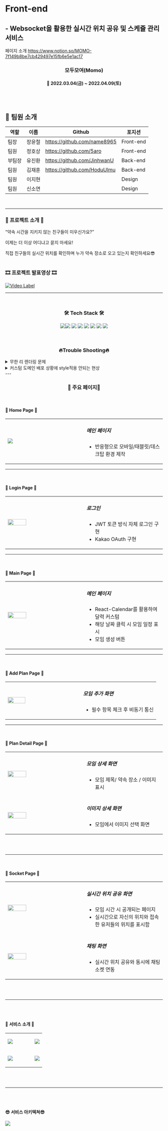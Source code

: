 #  Front-end
## - Websocket을 활용한 실시간 위치 공유 및 스케쥴 관리 서비스

페이지 소개
https://www.notion.so/MOMO-7f149b8be7cb429497e15fb6e5e1ac17

<h3 align="center"><b>모두모여(Momo)</b></h3>

<h4 align="center">📆 2022.03.04(금) ~ 2022.04.09(토)</h4>
<br>
<br>

## 📌 팀원 소개

역할 |이름 | Github | 포지션
-|-|-|-
팀장 | 장윤철 | https://github.com/name8965 | Front-end
팀원 | 정호상 |https://github.com/5aro | Front-end
부팀장 |유진환 | https://github.com/JinhwanU | Back-end
팀원 |김재훈 | https://github.com/HoduUlmu | Back-end
팀원 |이지현 | | Design
팀원 |신소연 |  | Design

<br>

---

<h3><b>🎫 프로젝트 소개 🎫</b></h3>
“약속 시간을 지키지 않는 친구들이 미우신가요?” <br>

이제는 더 이상 어디냐고 묻지 마세요! 

직접 친구들의 실시간 위치를 확인하며 누가 약속 장소로  오고 있는지 확인하세요😎
<br><br> 

<h3><b>🎞 프로젝트 발표영상 🎞</b></h3>

[![Video Label](https://user-images.githubusercontent.com/46017029/162713448-9b32cfa6-5959-4a12-8a79-05eea7ad1303.png)](https://youtu.be/529FAVILOAA)

---

<br>
<h3 align="center"><b>🛠 Tech Stack 🛠</b></h3>
<p align="center">
<img src="https://img.shields.io/badge/javascript-F7DF1E?style=for-the-badge&logo=javascript&logoColor=black"><img src="https://img.shields.io/badge/firebase-FFCA28?style=for-the-badge&logo=firebase&logoColor=white">
<img src="https://img.shields.io/badge/react-61DAFB?style=for-the-badge&logo=react&logoColor=black"> 
<img src="https://img.shields.io/badge/styled_components-DB7093?style=for-the-badge&logo=styled-components&logoColor=white">
<img src="https://img.shields.io/badge/Redux-764ABC?style=for-the-badge&logo=Redux&logoColor=white">
<img src="https://img.shields.io/badge/Redux_Toolkit-4D148C?style=for-the-badge&logo=Redux_Toolkit&logoColor=white">
<img src="https://img.shields.io/badge/stomp-7AB55C?style=for-the-badge&logo=stomp&logoColor=white">
<img src="https://img.shields.io/badge/kakao_maps-FFCD00?style=for-the-badge&logo=kakao_maps&logoColor=black">
</br>
<br><br>

<h3 align="center"><b>🔥Trouble Shooting🔥</b></h3>





<details>
<summary>무한 리 렌더링 문제</summary>
<div markdown="1">       

* 문제 상황
    *  실시간 위치 공유 페이지로 이동시 무한 렌더링 발생
    *  url path로 모임 ID를 받아오는 API를 호출하는것으로 해당 문제 인지
    *  한 컴포넌트에 400줄이 넘어가는 코드들(해당 페이지에 있는 닉네임설정, 소켓통신, 지도표시, 채팅 들)로 인해 버그가 자주 발생 
     *  당장 다음날이 중간발표로 인해 최소의 시간으로 문제를 해결해야함
* 문제 요소 가설
    1. 로그인 유저라면 유저의 닉네임 아니라면, 모달창으로 받은 게스트 닉네임을 닉네임으로 설정
    2. useParams으로 받아오는 랜덤URL의 주소로 받아온 모임ID값을 소켓전송하는 state인 userData에 넣어주는 과정에서 state변경
    3. 채팅 리시브 / 위치 리시브 받은 데이터를 리덕스에 저장과 동시에 useSelector로 받아오는 과정
    *  위 데이터들을 state저장 과정 중 useEffect의 ㅕupdate로인해 문제가 발생했다고 판단
* 의견 조율
    * 코드 정리가 되지 않고, 해당 페이지가 로드 되기전 부모 컴포넌트로부터 데이터를 받아 오면 리 렌더링과정이 사라질걸로 판단됨
    * 중간 발표까지 시간이 얼마 남지 않은 상황이라 문제 해결을 위해 코드 정리를 하는것은 불안 요소
* 의견 결정
    * 제한된 시간으로 당장은 로그인한 유저는 생각하지 않고 모달창으로 닉네임 설정 후 들어오기로 결정(무한 리렌더링 시점 전이므로)
    * 중간 발표 후 코드 리팩토링하여 기능 단위로 컴포넌트 분할
* 최종 적으로 App.js(로그인 유저 데이터 전달)=>PlanSetName.js(게스트 유저 작성)=>Plansocket.js(소켓 연결 및 리시브)=>PlanMap.js,PlanChating.js(지도 표시 ,채팅) 으로 기능 단위로 컴포넌트를 나누며, 하위로 갈수록 필요한 데이터를 미리 부모에서 받아서 props로 전달함
   

    
</div>
</details>


<details>
<summary> 커스텀 도메인 배포 상황에 style적용 안되는 현상</summary>
<div markdown="1">      
    
* 문제 상황
    * 로컬 환경에서는 문제가 없으나, 배포 환경에서 특정 페이지 로드 후 styled-component가 적용되지 않는 현상 
* 문제 요소 가설
    * deploy 과정에서 문제가 발생 했다고 판단
* 문제 원인 
    * 이미 warning으로 글로벌 스타일에서 @import를 사용하지 말라는 경고가 있었으나 무시하고 진행
```
    createGlobalStyle.js:46 Please do not use @import CSS syntax in createGlobalStyle at this time, as the CSSOM APIs we use in production do not handle it well. Instead, we recommend using a library such as react-helmet to inject a typical <link> meta tag to the stylesheet, or simply embedding it manually in your index.html <head> section for a simpler app.
```
    
* 문제 해결
    * 폰트를 @import 하는 과정 삭제 후 프로젝트 내 포트파일 추가
</div>
</details>
---


<br>
<h3 align="center"><b>📢 주요 페이지📢</b></h3>
<br>
<h4><b>📰 Home Page 📰</b></h4>

<table width="100%">
    <tr>
        <td width="50%"><img src="https://user-images.githubusercontent.com/46017029/162714742-83306429-4a3d-4514-b236-aadc0377cc6d.png" /></td>
        <td width="50%">
            <h5>메인 페이지</h5>
            <ul>
                <li>반응형으로 모바일/태블릿/데스크탑 환경 제작</li>
            </ul>
        </td>
    </tr>
</table>


---

<br>
<h4><b>📰 Login Page 📰</b></h4>

<table width="100%">
    <tr>
        <td width="50%"><img  width="50%" height="50%" src="https://user-images.githubusercontent.com/46017029/162714739-7760e807-6eaa-4551-9a9b-5df6e906c268.png" /></td>
        <td width="50%">
            <h5>로그인</h5>
            <ul>
                <li>JWT 토큰 방식 자체 로그인 구현</li>
                <li>Kakao OAuth 구현</li>
            </ul>
        </td>
    </tr>
</table>


---
<br>
<h4><b>📰 Main Page 📰</b></h4>

<table width="100%">
    <tr>
        <td width="50%"><img  width="50%" height="50%" src="https://user-images.githubusercontent.com/46017029/162714745-5ac5c9e8-8dc4-42a4-84e3-1818cc1affac.png" /></td>
        <td width="50%">
            <h5>메인 페이지</h5>
            <ul>
                <li>React-Calendar를 활용하여 달력 커스텀</li>
                <li>해당 날짜 클릭 시 모임 일정 표시</li>
                <li>모임 생성 버튼</li>
            </ul>
        </td>
    </tr>
</table>


---


<br>
<h4><b>📰 Add Plan Page 📰</b></h4>

<table width="100%">
    <tr>
        <td width="50%"><img  width="50%" height="50%" src="https://user-images.githubusercontent.com/46017029/162714762-d2587bc8-5896-4617-b9e6-00294f41e807.png" /></td>
        <td width="50%">
            <h5>모임 추가 화면</h5>
            <ul>
                <li>필수 항목 체크 후 비동기 통신</li>
            </ul>
        </td>
    </tr>
</table>


---

<br>
<h4><b>📰 Plan Detail Page 📰</b></h4>
<table width="100%">
    <tr>
        <td width="50%"><img  width="50%" height="50%" src="https://user-images.githubusercontent.com/46017029/162714734-22f10be9-ebf0-4bee-bb5d-c449f807749a.png" /></td>
        <td width="50%">
            <h5>모임 상세 화면</h5>
            <ul>
                <li>모임 제목/ 약속 장소 / 이미지 표시</li>
            </ul>
        </td>
    </tr>
    <tr>
        <td width="50%"><img  width="50%" height="50%" src="https://user-images.githubusercontent.com/46017029/162714747-7d33d081-c6b8-4383-9bff-04883939503e.png" /></td>
        <td width="50%">
            <h5>이미지 상세 화면</h5>
            <ul>
                <li>모임에서 이미지 선택 화면</li>
            </ul>
        </td>
    </tr>
</table>

<br><br>

---
<br>
<h4><b>📰 Socket Page 📰</b></h4>
<table width="100%">
    <tr>
        <td width="50%"><img width="50%" height="50%" src="https://user-images.githubusercontent.com/46017029/162714754-7d494bca-3b15-41ff-9c6a-7b03e1121526.png" /></td>
        <td width="50%">
            <h5>실시간 위치 공유 화면</h5>
            <ul>
                <li>모임 시간 시 공개되는 페이지</li>
                <li>실시간으로 자신의 위치와 접속한 유저들의 위치를 표시함</li>
            </ul>
        </td>
    </tr>
    <tr>
        <td width="50%"><img  width="50%" height="50%" src="https://user-images.githubusercontent.com/46017029/162714758-0f8a3f12-eb65-427b-9515-ce8f5e10fed0.png" /></td>
        <td width="50%">
            <h5>채팅 화면</h5>
            <ul>
                <li>실시간 위치 공유와 동시에 채팅 소켓 연동</li>
            </ul>
        </td>
    </tr>
</table>

<br><br>

---

<br><br>







<h4><b>📰 서비스 소개 📰</b></h4>
<table width="100%">
    <tr>
        <td width="50%"><img src="https://user-images.githubusercontent.com/46017029/162721354-994471ea-ee2b-4d95-9f11-9e03ebfc019e.png" /></td>
        <td width="50%">
            <ul>
                <img src="https://user-images.githubusercontent.com/46017029/162721352-66f34a75-718e-4e09-86a6-2b0ac089db4a.png"/>
            </ul>
        </td>
    </tr>
    <tr>
        <td width="50%"><img src="https://user-images.githubusercontent.com/46017029/162721344-aac344d9-e3ea-4efd-ae15-85e4879717b7.png" /></td>
        <td width="50%">
            <ul>
                <img src="https://user-images.githubusercontent.com/46017029/162721357-542605b4-4d00-45f4-a5b0-bb3f60e9903b.png"/>
            </ul>
        </td>
    </tr>
</table>
<br><br>

---

<br><br>

<h4><b>😎 서비스 아키텍쳐😎</b></h4>

<img src="https://user-images.githubusercontent.com/46017029/162722779-dbdec16e-6c4c-490e-ab16-31398f643421.png"/>





